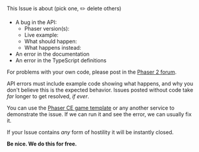 This Issue is about (pick one, ✏️ delete others)

* A bug in the API:
  * Phaser version(s):
  * Live example:
  * What should happen:
  * What happens instead:
* An error in the documentation
* An error in the TypeScript definitions

For problems with your own code, please post in the [Phaser 2 forum](http://www.html5gamedevs.com/forum/14-phaser-2/).

API errors must include example code showing what happens, and why you don't believe this is the expected behavior. Issues posted without code take _far_ longer to get resolved, _if ever_.

You can use the [Phaser CE game template](http://codepen.io/pen?template=vyKJvw) or any another service to demonstrate the issue. If we can run it and see the error, we can usually fix it.

If your Issue contains _any_ form of hostility it will be instantly closed.

**Be nice. We do this for free.**
